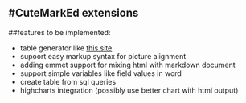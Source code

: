 #CuteMarkEd extensions
-------------------
##features to be implemented:
* table generator like [this site](http://www.tablesgenerator.com/markdown_tables)
* supoort easy markup syntax for picture alignment
* adding emmet support for mixing html with markdown document
* support simple variables like field values in word
* create table from sql queries
* highcharts integration (possibly use better chart with html output)
